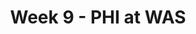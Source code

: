 ---
layout: game
title: Week 9 - PHI at WAS
season: 2005
game_id: 2005_09_PHI_WAS
away_team: PHI
home_team: WAS
---